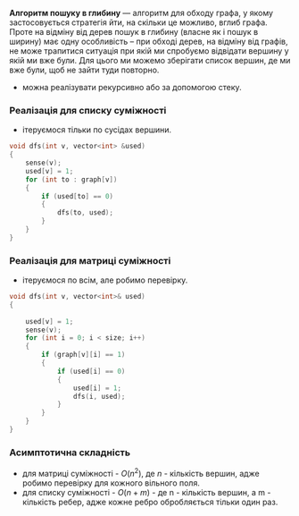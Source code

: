 **Алгоритм пошуку в глибину**  — алгоритм для обходу графа, у якому застосовується стратегія йти, на скільки це можливо, вглиб графа. Проте на відміну від дерев пошук в глибину (власне як і пошук в ширину) має одну особливість – при обході дерев, на відміну від графів, не може трапитися ситуація при якій ми спробуємо відвідати вершину у якій ми вже були. Для цього ми можемо зберігати список вершин, де ми вже були, щоб не зайти туди повторно. 
- можна реалізувати рекурсивно або за допомогою стеку.

### Реалізація для списку суміжності
- ітеруємося тільки по сусідах вершини.
```c++
void dfs(int v, vector<int> &used)  
{  
    sense(v);  
    used[v] = 1;  
    for (int to : graph[v]) 
    {  
        if (used[to] == 0) 
        {  
            dfs(to, used);  
        }    
    }  
}
```

### Реалізація для матриці суміжності
- ітеруємося по всім, але робимо перевірку.
```c++
void dfs(int v, vector<int>& used)  
{  
  
    used[v] = 1;  
    sense(v);  
    for (int i = 0; i < size; i++)  
    {        
	    if (graph[v][i] == 1)  
        {            
	        if (used[i] == 0)  
            {                
	            used[i] = 1;  
                dfs(i, used);  
            }        
        }    
    }
}
```

### Асимптотична складність 
- для матриці суміжності - $O(n^2)$, де $n$ - кількість вершин, адже робимо перевірку для кожного вільного поля. 
- для списку суміжності - $O(n + m)$ - де n - кількість вершин, а m - кількість ребер, адже кожне ребро обробляється тільки один раз.
